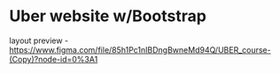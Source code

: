 # Uber website w/Bootstrap
layout preview - https://www.figma.com/file/85h1Pc1nIBDngBwneMd94Q/UBER_course-(Copy)?node-id=0%3A1
